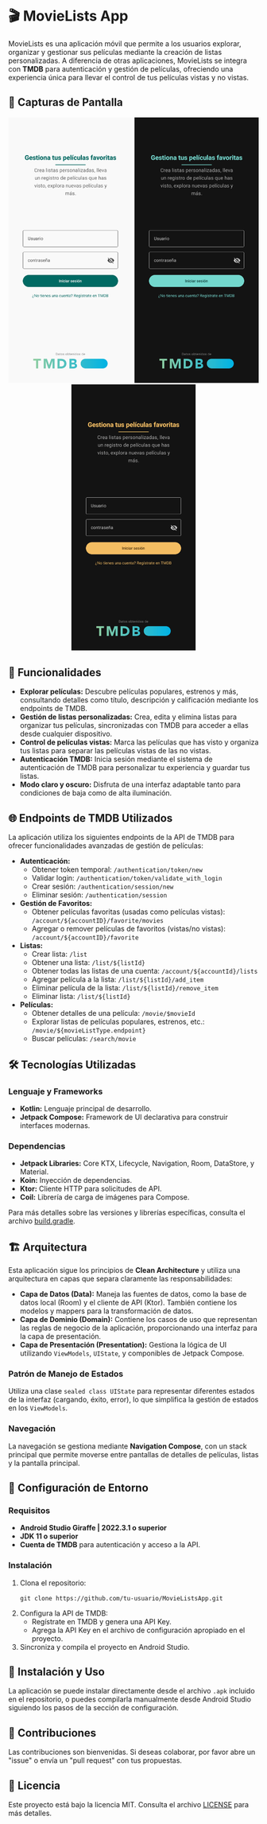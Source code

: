 <h1>🎬 MovieLists App</h1>
<p>
  MovieLists es una aplicación móvil que permite a los usuarios explorar, organizar y gestionar sus películas mediante la creación de listas personalizadas. A diferencia de otras aplicaciones, MovieLists se integra con <strong>TMDB</strong> para autenticación y gestión de películas, ofreciendo una experiencia única para llevar el control de tus películas vistas y no vistas.
</p>

<h2>📱 Capturas de Pantalla</h2>
<p align="center">
  <img src="./Screenshots/Screenshot_20241103_031827_Movie Lists.jpg" alt="Pantalla Principal" width="250" />
  <img src="./Screenshots/Screenshot_20241103_031839_Movie Lists.jpg" alt="Pantalla Principal" width="250" />
  <img src="./Screenshots/Screenshot_20241103_031904_Movie Lists.jpg" alt="Pantalla Principal" width="250" />
</p>

<h2>🧩 Funcionalidades</h2>
<ul>
  <li><strong>Explorar películas:</strong> Descubre películas populares, estrenos y más, consultando detalles como título, descripción y calificación mediante los endpoints de TMDB.</li>
  <li><strong>Gestión de listas personalizadas:</strong> Crea, edita y elimina listas para organizar tus películas, sincronizadas con TMDB para acceder a ellas desde cualquier dispositivo.</li>
  <li><strong>Control de películas vistas:</strong> Marca las películas que has visto y organiza tus listas para separar las películas vistas de las no vistas.</li>
  <li><strong>Autenticación TMDB:</strong> Inicia sesión mediante el sistema de autenticación de TMDB para personalizar tu experiencia y guardar tus listas.</li>
  <li><strong>Modo claro y oscuro:</strong> Disfruta de una interfaz adaptable tanto para condiciones de baja como de alta iluminación.</li>
</ul>

<h2>🌐 Endpoints de TMDB Utilizados</h2>
<p>La aplicación utiliza los siguientes endpoints de la API de TMDB para ofrecer funcionalidades avanzadas de gestión de películas:</p>
<ul>
  <li><strong>Autenticación:</strong>
    <ul>
      <li>Obtener token temporal: <code>/authentication/token/new</code></li>
      <li>Validar login: <code>/authentication/token/validate_with_login</code></li>
      <li>Crear sesión: <code>/authentication/session/new</code></li>
      <li>Eliminar sesión: <code>/authentication/session</code></li>
    </ul>
  </li>
  <li><strong>Gestión de Favoritos:</strong> 
    <ul>
      <li>Obtener películas favoritas (usadas como películas vistas): <code>/account/${accountID}/favorite/movies</code></li>
      <li>Agregar o remover películas de favoritos (vistas/no vistas): <code>/account/${accountID}/favorite</code></li>
    </ul>
  </li>
  <li><strong>Listas:</strong> 
    <ul>
      <li>Crear lista: <code>/list</code></li>
      <li>Obtener una lista: <code>/list/${listId}</code></li>
      <li>Obtener todas las listas de una cuenta: <code>/account/${accountId}/lists</code></li>
      <li>Agregar película a la lista: <code>/list/${listId}/add_item</code></li>
      <li>Eliminar película de la lista: <code>/list/${listId}/remove_item</code></li>
      <li>Eliminar lista: <code>/list/${listId}</code></li>
    </ul>
  </li>
  <li><strong>Películas:</strong>
    <ul>
      <li>Obtener detalles de una película: <code>/movie/$movieId</code></li>
      <li>Explorar listas de películas populares, estrenos, etc.: <code>/movie/${movieListType.endpoint}</code></li>
      <li>Buscar películas: <code>/search/movie</code></li>
    </ul>
  </li>
</ul>

<h2>🛠️ Tecnologías Utilizadas</h2>
<h3>Lenguaje y Frameworks</h3>
<ul>
  <li><strong>Kotlin:</strong> Lenguaje principal de desarrollo.</li>
  <li><strong>Jetpack Compose:</strong> Framework de UI declarativa para construir interfaces modernas.</li>
</ul>

<h3>Dependencias</h3>
<ul>
  <li><strong>Jetpack Libraries:</strong> Core KTX, Lifecycle, Navigation, Room, DataStore, y Material.</li>
  <li><strong>Koin:</strong> Inyección de dependencias.</li>
  <li><strong>Ktor:</strong> Cliente HTTP para solicitudes de API.</li>
  <li><strong>Coil:</strong> Librería de carga de imágenes para Compose.</li>
</ul>
<p>Para más detalles sobre las versiones y librerías específicas, consulta el archivo <a href="https://github.com/xvirs/MovieLists/blob/master/app/build.gradle.kts">build.gradle</a>.</p>

<h2>🏗️ Arquitectura</h2>
<p>Esta aplicación sigue los principios de <strong>Clean Architecture</strong> y utiliza una arquitectura en capas que separa claramente las responsabilidades:</p>
<ul>
  <li><strong>Capa de Datos (Data):</strong> Maneja las fuentes de datos, como la base de datos local (Room) y el cliente de API (Ktor). También contiene los modelos y mappers para la transformación de datos.</li>
  <li><strong>Capa de Dominio (Domain):</strong> Contiene los casos de uso que representan las reglas de negocio de la aplicación, proporcionando una interfaz para la capa de presentación.</li>
  <li><strong>Capa de Presentación (Presentation):</strong> Gestiona la lógica de UI utilizando <code>ViewModels</code>, <code>UIState</code>, y componibles de Jetpack Compose.</li>
</ul>

<h3>Patrón de Manejo de Estados</h3>
<p>Utiliza una clase <code>sealed class UIState</code> para representar diferentes estados de la interfaz (cargando, éxito, error), lo que simplifica la gestión de estados en los <code>ViewModels</code>.</p>

<h3>Navegación</h3>
<p>La navegación se gestiona mediante <strong>Navigation Compose</strong>, con un stack principal que permite moverse entre pantallas de detalles de películas, listas y la pantalla principal.</p>

<h2>🔧 Configuración de Entorno</h2>
<h3>Requisitos</h3>
<ul>
  <li><strong>Android Studio Giraffe | 2022.3.1 o superior</strong></li>
  <li><strong>JDK 11 o superior</strong></li>
  <li><strong>Cuenta de TMDB</strong> para autenticación y acceso a la API.</li>
</ul>

<h3>Instalación</h3>
<ol>
  <li>Clona el repositorio: 
    <pre><code>git clone https://github.com/tu-usuario/MovieListsApp.git</code></pre>
  </li>
  <li>Configura la API de TMDB:
    <ul>
      <li>Regístrate en TMDB y genera una API Key.</li>
      <li>Agrega la API Key en el archivo de configuración apropiado en el proyecto.</li>
    </ul>
  </li>
  <li>Sincroniza y compila el proyecto en Android Studio.</li>
</ol>

<h2>🚀 Instalación y Uso</h2>
<p>La aplicación se puede instalar directamente desde el archivo <code>.apk</code> incluido en el repositorio, o puedes compilarla manualmente desde Android Studio siguiendo los pasos de la sección de configuración.</p>

<h2>🤝 Contribuciones</h2>
<p>Las contribuciones son bienvenidas. Si deseas colaborar, por favor abre un "issue" o envía un "pull request" con tus propuestas.</p>

<h2>📄 Licencia</h2>
<p>Este proyecto está bajo la licencia MIT. Consulta el archivo <a href="./LICENSE">LICENSE</a> para más detalles.</p>
